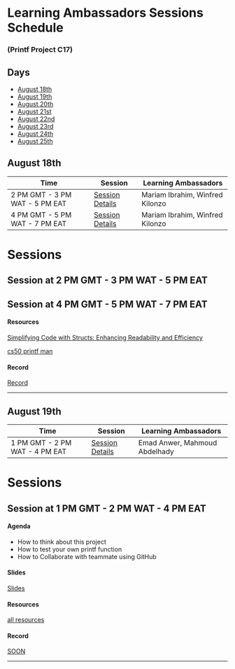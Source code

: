 # Learning Ambassadors Sessions Schedule 
### (Printf Project C17)


## Days
- [August 18th](#august-18th)
- [August 19th](#august-19th)
- [August 20th](#august-20th)
- [August 21st](#august-21st)
- [August 22nd](#august-22nd)
- [August 23rd](#august-23rd)
- [August 24th](#august-24th)
- [August 25th](#august-25th)


## August 18th

| Time                             | Session                             | Learning Ambassadors   |
|----------------------------------|-------------------------------------|------------------------|
| 2 PM GMT - 3 PM WAT - 5 PM EAT | [Session Details](#session-at-2-pm-gmt---3-pm-wat---5-pm-eat) | Mariam Ibrahim, Winfred Kilonzo |
| 4 PM GMT - 5 PM WAT - 7 PM EAT | [Session Details](#session-at-4-pm-gmt---5-pm-wat---7-pm-eat) | Mariam Ibrahim, Winfred Kilonzo |

# Sessions
## Session at 2 PM GMT - 3 PM WAT - 5 PM EAT
## Session at 4 PM GMT - 5 PM WAT - 7 PM EAT

#### Resources
[Simplifying Code with Structs: Enhancing Readability and Efficiency](https://medium.com/@lovelymariafever/simplifying-code-with-structs-enhancing-readability-and-efficiency-615d6b4c8aa4)

[cs50 printf man](https://manual.cs50.io/3/printf)

#### Record
[Record](https://www.youtube.com/watch?v=g8wMYEVPdmY&ab_channel=MariamIbrahim)

***
## August 19th
| Time                             | Session                             | Learning Ambassadors   |
|----------------------------------|-------------------------------------|------------------------|
| 1 PM GMT - 2 PM WAT - 4 PM EAT | [Session Details](#session-at-1-pm-gmt---2-pm-wat---4-pm-eat) | Emad Anwer, Mahmoud Abdelhady |

# Sessions
## Session at 1 PM GMT - 2 PM WAT - 4 PM EAT

#### Agenda
- How to think about this project
- How to test your own printf function 
- How to Collaborate with teammate using GitHub 


#### Slides
[Slides](https://docs.google.com/presentation/d/1AfWoSCV3OpRB9bn3c3WbpVWrJz2GVZPXuReZeazUtKQ/edit#slide=id.p1)

#### Resources
[all resources](https://alx-feb-resources.notion.site/Month-1-b35434939a8f4a88a980081ade149c40#02f90ae5de174c34a52e2ea7af9a8b71)
#### Record
[SOON]()
***
<!--
## August 20th
| Time                             | Session                             | Learning Ambassadors   |
|----------------------------------|-------------------------------------|------------------------|
| 2 PM GMT - 3 PM WAT - 5 PM EAT | [Session Details](#session-at-2-pm-gmt---3-pm-wat---5-pm-eat) | Emad Anwer, Mahmoud Abdelhady |

# Sessions
## Session at 2 PM GMT - 3 PM WAT - 5 PM EAT

#### Agenda
- 
- 
- 
- 

#### Slides
[Slides]()

#### Resources
[resources 1]()

[resources 2]()

#### Record
[SOON]()

***

## August 21st
| Time                             | Session                             | Learning Ambassadors   |
|----------------------------------|-------------------------------------|------------------------|
| 7 PM GMT - 8 PM WAT - 10 PM EAT | [Session Details](#session-at-7-pm-gmt---8-pm-wat---10-pm-eat) | Emad Anwer, Mahmoud Abdelhady |

# Sessions
## Session at 7 PM GMT - 8 PM WAT - 10 PM EAT

#### Agenda
- 
- 
- 
- 

#### Slides
[Slides]()

#### Resources
[resources 1]()

[resources 2]()

#### Record
[SOON]()

***

## August 22nd
| Time                             | Session                             | Learning Ambassadors   |
|----------------------------------|-------------------------------------|------------------------|
|   | [Session Details]() |  |

# Sessions

***
## August 23rd
| Time                             | Session                             | Learning Ambassadors   |
|----------------------------------|-------------------------------------|------------------------|
|   | [Session Details]() |  |

# Sessions

***

## August 24th
| Time                             | Session                             | Learning Ambassadors   |
|----------------------------------|-------------------------------------|------------------------|
|   | [Session Details]() |  |

# Sessions

***

## August 25th
| Time                             | Session                             | Learning Ambassadors   |
|----------------------------------|-------------------------------------|------------------------|
|   | [Session Details]() |  |

# Sessions

***
-->
